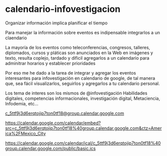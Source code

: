 # calendario-infovestigacion

Organizar información implica planificar el tiempo

Para manejar la información sobre eventos es indipensable integrarlos a un claendario

La mayoría de los eventos como teleconferencias, congresos, talleres, diplomados, cursos y pláticas son anunciados en la Web en imágenes y texto, resulta coplejo, tardado y dificil agregarlos a un calendario para adminitrar horarios y establecer prioridades

Por eso me he dado a la tarea de integrar y agregar los eventos interesantes para infovestigación en calendario de google, de tal manera que, sea fácil visualizarlos, seguirlos y agregarlos a tu calendario personal.

Los tema de interes son los mismos de @infovestigación
Habilidades digitales, competencias informacionales, investigación digital, Metaciencia, Infodemia, etc...

c_5ttf9j3d6erqtojip7ton0tf18@group.calendar.google.com

https://calendar.google.com/calendar/embed?src=c_5ttf9j3d6erqtojip7ton0tf18%40group.calendar.google.com&ctz=America%2FMexico_City

https://calendar.google.com/calendar/ical/c_5ttf9j3d6erqtojip7ton0tf18%40group.calendar.google.com/public/basic.ics
